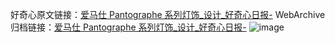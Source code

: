好奇心原文链接：[爱马仕 Pantographe 系列灯饰_设计_好奇心日报-](https://www.qdaily.com/articles/5778.html)
WebArchive归档链接：[爱马仕 Pantographe 系列灯饰_设计_好奇心日报-](http://web.archive.org/web/20190623165447/https://www.qdaily.com/articles/5778.html)
![image](http://ww3.sinaimg.cn/large/007d5XDply1g3w962ijgsj30u02pq481)
